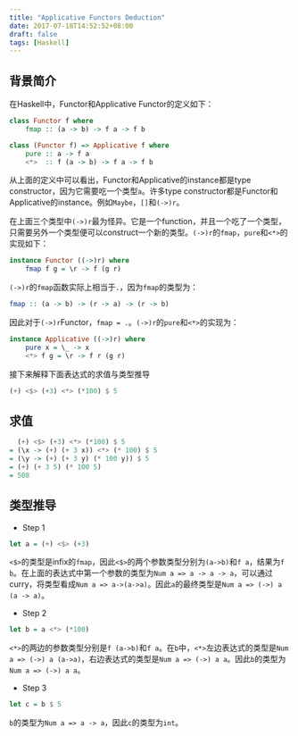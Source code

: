 ```yaml
---
title: "Applicative Functors Deduction"
date: 2017-07-18T14:52:52+08:00
draft: false
tags: [Haskell]
---
```


## 背景简介

在Haskell中，Functor和Applicative Functor的定义如下：

```haskell
class Functor f where
    fmap :: (a -> b) -> f a -> f b

class (Functor f) => Applicative f where
    pure :: a -> f a
    <*>  :: f (a -> b) -> f a -> f b
```

从上面的定义中可以看出，Functor和Applicative的instance都是type constructor，因为它需要吃一个类型`a`。许多type constructor都是Functor和Applicative的instance。例如`Maybe`，`[]`和`(->)r`。

在上面三个类型中`(->)r`最为怪异。它是一个function，并且一个吃了一个类型，只需要另外一个类型便可以construct一个新的类型。`(->)r`的`fmap`，`pure`和`<*>`的实现如下：

```haskell
instance Functor ((->)r) where
    fmap f g = \r -> f (g r)
```
`(->)r`的`fmap`函数实际上相当于`.`，因为`fmap`的类型为：

```haskell
fmap :: (a -> b) -> (r -> a) -> (r -> b)
```

因此对于`(->)r`Functor，`fmap = .`。`(->)r`的`pure`和`<*>`的实现为：

```haskell
instance Applicative ((->)r) where
    pure x = \_ -> x
    <*> f g = \r -> f r (g r)
```

接下来解释下面表达式的求值与类型推导
```haskell
(+) <$> (+3) <*> (*100) $ 5
```

## 求值

```haskell
  (+) <$> (+3) <*> (*100) $ 5
= (\x -> (+) (+ 3 x)) <*> (* 100) $ 5
= (\y -> (+) (+ 3 y) (* 100 y)) $ 5
= (+) (+ 3 5) (* 100 5)
= 508
```

## 类型推导

- Step 1

```haskell
let a = (+) <$> (+3)
```

`<$>`的类型是infix的`fmap`，因此`<$>`的两个参数类型分别为`(a->b)`和`f a`，结果为`f b`。在上面的表达式中第一个参数的类型为`Num a => a -> a -> a`，可以通过curry，将类型看成`Num a => a->(a->a)`。因此`a`的最终类型是`Num a => (->) a (a -> a)`。

- Step 2

```haskell
let b = a <*> (*100)
```

`<*>`的两边的参数类型分别是`f (a->b)`和`f a`。在`b`中，`<*>`左边表达式的类型是`Num a => (->) a (a->a)`，右边表达式的类型是`Num a => (->) a a`。因此`b`的类型为`Num a => (->) a a`。

- Step 3

```haskell
let c = b $ 5
```

`b`的类型为`Num a => a -> a`，因此`c`的类型为`int`。